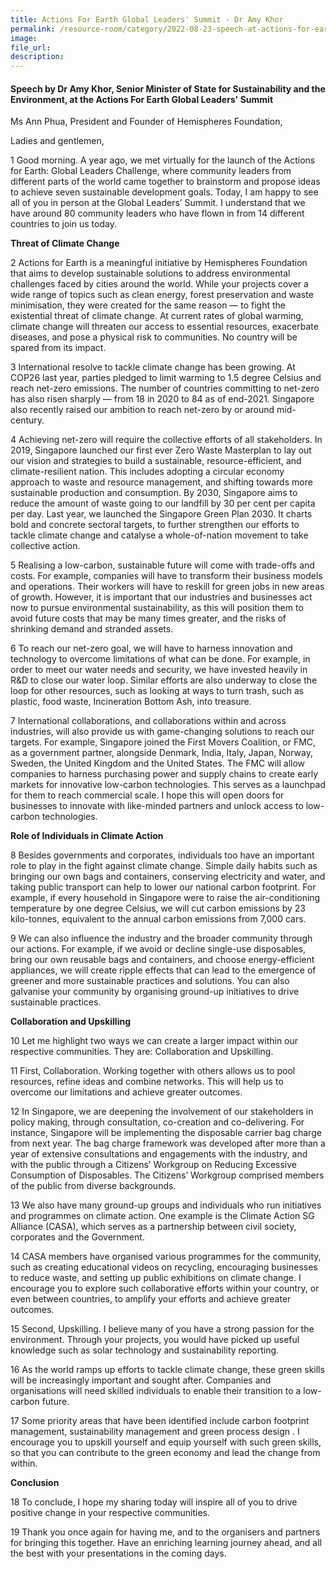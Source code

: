 ```yaml
---  
title: Actions For Earth Global Leaders' Summit - Dr Amy Khor
permalink: /resource-room/category/2022-08-23-speech-at-actions-for-earth-global-leaders-summit/  
image:  
file_url:  
description:
---
```

 
#### Speech by Dr Amy Khor, Senior Minister of State for Sustainability and the Environment, at the Actions For Earth Global Leaders' Summit

Ms Ann Phua, President and Founder of Hemispheres Foundation,

Ladies and gentlemen,

1	Good morning. A year ago, we met virtually for the launch of the Actions for Earth: Global Leaders Challenge, where community leaders from different parts of the world came together to brainstorm and propose ideas to achieve seven sustainable development goals. Today, I am happy to see all of you in person at the Global Leaders’ Summit. I understand that we have around 80 community leaders who have flown in from 14 different countries to join us today.   

**Threat of Climate Change**

2	Actions for Earth is a meaningful initiative by Hemispheres Foundation that aims to develop sustainable solutions to address environmental challenges faced by cities around the world. While your projects cover a wide range of topics such as clean energy, forest preservation and waste minimisation, they were created for the same reason — to fight the existential threat of climate change. At current rates of global warming, climate change will threaten our access to essential resources, exacerbate diseases, and pose a physical risk to communities. No country will be spared from its impact.  

3	International resolve to tackle climate change has been growing. At COP26 last year, parties pledged to limit warming to 1.5 degree Celsius and reach net-zero emissions. The number of countries committing to net-zero has also risen sharply — from 18 in 2020 to 84 as of end-2021. Singapore also recently raised our ambition to reach net-zero by or around mid-century.  

4	Achieving net-zero will require the collective efforts of all stakeholders. In 2019, Singapore launched our first ever Zero Waste Masterplan to lay out our vision and strategies to build a sustainable, resource-efficient, and climate-resilient nation. This includes adopting a circular economy approach to waste and resource management, and shifting towards more sustainable production and consumption. By 2030, Singapore aims to reduce the amount of waste going to our landfill by 30 per cent per capita per day. Last year, we launched the Singapore Green Plan 2030. It charts bold and concrete sectoral targets, to further strengthen our efforts to tackle climate change and catalyse a whole-of-nation movement to take collective action.   

5	Realising a low-carbon, sustainable future will come with trade-offs and costs. For example, companies will have to transform their business models and operations. Their workers will have to reskill for green jobs in new areas of growth. However, it is important that our industries and businesses act now to pursue environmental sustainability, as this will position them to avoid future costs that may be many times greater, and the risks of shrinking demand and stranded assets.  

6	To reach our net-zero goal, we will have to harness innovation and technology to overcome limitations of what can be done. For example, in order to meet our water needs and security, we have invested heavily in R&D to close our water loop. Similar efforts are also underway to close the loop for other resources, such as looking at ways to turn trash, such as plastic, food waste, Incineration Bottom Ash, into treasure.   

7	International collaborations, and collaborations within and across industries, will also provide us with game-changing solutions to reach our targets. For example, Singapore joined the First Movers Coalition, or FMC, as a government partner, alongside Denmark, India, Italy, Japan, Norway, Sweden, the United Kingdom and the United States. The FMC will allow companies to harness purchasing power and supply chains to create early markets for innovative low-carbon technologies. This serves as a launchpad for them to reach commercial scale. I hope this will open doors for businesses to innovate with like-minded partners and unlock access to low-carbon technologies.  

**Role of Individuals in Climate Action**

8	Besides governments and corporates, individuals too have an important role to play in the fight against climate change. Simple daily habits such as bringing our own bags and containers, conserving electricity and water, and taking public transport can help to lower our national carbon footprint. For example, if every household in Singapore were to raise the air-conditioning temperature by one degree Celsius, we will cut carbon emissions by 23 kilo-tonnes, equivalent to the annual carbon emissions from 7,000 cars.  

9	We can also influence the industry and the broader community through our actions. For example, if we avoid or decline single-use disposables, bring our own reusable bags and containers, and choose energy-efficient appliances, we will create ripple effects that can lead to the emergence of greener and more sustainable practices and solutions. You can also galvanise your community by organising ground-up initiatives to drive sustainable practices.   

**Collaboration and Upskilling**

10	Let me highlight two ways we can create a larger impact within our respective communities. They are: Collaboration and Upskilling.   

11	First, Collaboration. Working together with others allows us to pool resources, refine ideas and combine networks. This will help us to overcome our limitations and achieve greater outcomes.   

12	In Singapore, we are deepening the involvement of our stakeholders in policy making, through consultation, co-creation and co-delivering. For instance, Singapore will be implementing the disposable carrier bag charge from next year. The bag charge framework was developed after more than a year of extensive consultations and engagements with the industry, and with the public through a Citizens’ Workgroup on Reducing Excessive Consumption of Disposables. The Citizens’ Workgroup comprised members of the public from diverse backgrounds.  

13	We also have many ground-up groups and individuals who run initiatives and programmes on climate action. One example is the Climate Action SG Alliance (CASA), which serves as a partnership between civil society, corporates and the Government.   

14	CASA members have organised various programmes for the community, such as creating educational videos on recycling, encouraging businesses to reduce waste, and setting up public exhibitions on climate change. I encourage you to explore such collaborative efforts within your country, or even between countries, to amplify your efforts and achieve greater outcomes.  

15	Second, Upskilling. I believe many of you have a strong passion for the environment. Through your projects, you would have picked up useful knowledge such as solar technology and sustainability reporting.  

16	As the world ramps up efforts to tackle climate change, these green skills will be increasingly important and sought after. Companies and organisations will need skilled individuals to enable their transition to a low-carbon future.   

17	Some priority areas that have been identified include carbon footprint management, sustainability management and green process design . I encourage you to upskill yourself and equip yourself with such green skills, so that you can contribute to the green economy and lead the change from within.   

**Conclusion**

18	To conclude, I hope my sharing today will inspire all of you to drive positive change in your respective communities.  

19	Thank you once again for having me, and to the organisers and partners for bringing this together. Have an enriching learning journey ahead, and all the best with your presentations in the coming days.  

